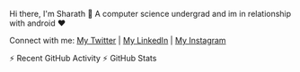 Hi there, I'm Sharath  👋
A computer science undergrad and im in relationship with android  ❤

Connect with me:
[My Twitter](https://www.twitter.com/Sharathmajjigi) | [My LinkedIn](https://www.linkedin.com/in/Sharath-majjigi) | [My Instagram](https://www.instagram.com/Sharathmajjigi)


⚡ Recent GitHub Activity
⚡ GitHub Stats
